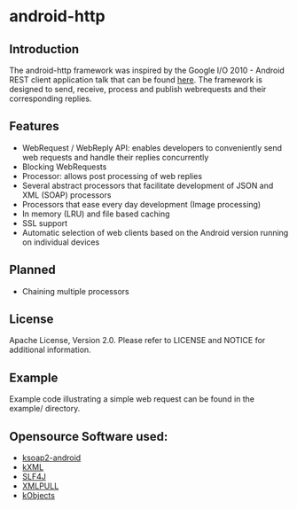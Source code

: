 # android-http

## Introduction
The android-http framework was inspired by the Google I/O 2010 - Android REST client application talk that can be found [here](http://www.youtube.com/watch?v=xHXn3Kg2IQE).
The framework is designed to send, receive, process and publish webrequests and their corresponding replies.

## Features
* WebRequest / WebReply API: enables developers to conveniently send web requests and handle their replies concurrently
* Blocking WebRequests
* Processor: allows post processing of web replies
* Several abstract processors that facilitate development of JSON and XML (SOAP) processors
* Processors that ease every day development (Image processing)
* In memory (LRU) and file based caching
* SSL support
* Automatic selection of web clients based on the Android version running on individual devices

## Planned
* Chaining multiple processors

## License
Apache License, Version 2.0. Please refer to LICENSE and NOTICE for additional information.

## Example
Example code illustrating a simple web request can be found in the example/ directory.

## Opensource Software used:
- [ksoap2-android](http://code.google.com/p/ksoap2-android)
- [kXML](http://kxml.sourceforge.net/)
- [SLF4J](http://www.slf4j.org/)
- [XMLPULL](http://www.xmlpull.org/)
- [kObjects](http://kobjects.sourceforge.net/)
